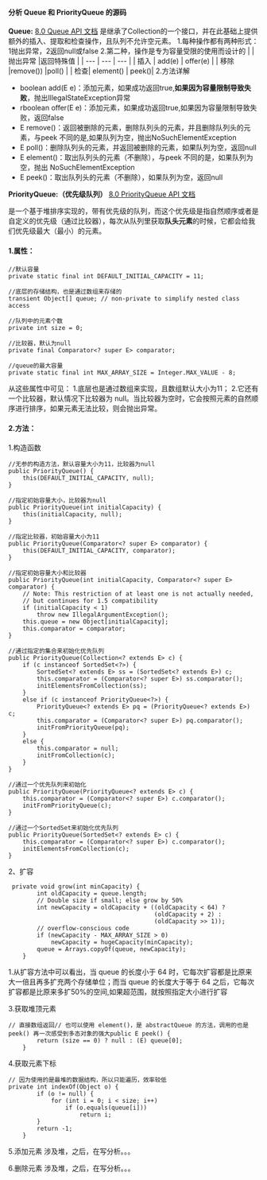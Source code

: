 ﻿#### **分析 Queue 和 PriorityQueue 的源码**
**Queue:**
[8.0 Queue API 文档](https://docs.oracle.com/javase/8/docs/api/java/util/Queue.html)
是继承了Collection的一个接口，并在此基础上提供额外的插入、提取和检查操作，且队列不允许空元素。
1.每种操作都有两种形式：1抛出异常，2返回null或false
2.第二种，操作是专为容量受限的使用而设计的
|  | 抛出异常 |返回特殊值  |
| --- | --- | --- |
| 插入 | add(e) | offer(e) |
| 移除 |remove())  |poll()  |
| 检查| element() |  peek()|
2.方法详解
 
* boolean add(E e)：添加元素，如果成功返回true,**如果因为容量限制导致失败**，抛出IllegalStateException异常
* rboolean offer(E e)：添加元素，如果成功返回true,如果因为容量限制导致失败，返回false
* E remove()：返回被删除的元素，删除队列头的元素，并且删除队列头的元素，与peek 不同的是,如果队列为空，抛出NoSuchElementException
* E poll()：删除队列头的元素，并返回被删除的元素，如果队列为空，返回null
* E element()：取出队列头的元素（不删除），与peek 不同的是，如果队列为空，抛出 NoSuchElementException
* E peek()：取出队列头的元素（不删除），如果队列为空，返回null


**PriorityQueue:（优先级队列）**
[8.0 PriorityQueue API 文档](https://docs.oracle.com/javase/8/docs/api/java/util/PriorityQueue.html)

 是一个基于堆排序实现的，带有优先级的队列，而这个优先级是指自然顺序或者是自定义的优先级（通过比较器），每次从队列里获取**队头元素**的时候，它都会给我们优先级最大（最小）的元素。
#### 1.属性：
```
//默认容量
private static final int DEFAULT_INITIAL_CAPACITY = 11;

//底层的存储结构，也是通过数组来存储的
transient Object[] queue; // non-private to simplify nested class access

//队列中的元素个数
private int size = 0;

//比较器，默认为null
private final Comparator<? super E> comparator;

//queue的最大容量
private static final int MAX_ARRAY_SIZE = Integer.MAX_VALUE - 8;
```
  从这些属性中可见：
  1.底层也是通过数组来实现，且数组默认大小为11；
  2.它还有一个比较器，默认情况下比较器为 null。当比较器为空时，它会按照元素的自然顺序进行排序，如果元素无法比较，则会抛出异常。  
####   2.方法：
 1.构造函数
    
```
//无参的构造方法，默认容量大小为11，比较器为null
public PriorityQueue() {
    this(DEFAULT_INITIAL_CAPACITY, null);
}

//指定初始容量大小，比较器为null
public PriorityQueue(int initialCapacity) {
    this(initialCapacity, null);
}

//指定比较器，初始容量大小为11
public PriorityQueue(Comparator<? super E> comparator) {
    this(DEFAULT_INITIAL_CAPACITY, comparator);
}

//指定初始容量大小和比较器
public PriorityQueue(int initialCapacity, Comparator<? super E> comparator) {
    // Note: This restriction of at least one is not actually needed,
    // but continues for 1.5 compatibility
    if (initialCapacity < 1)
        throw new IllegalArgumentException();
    this.queue = new Object[initialCapacity];
    this.comparator = comparator;
}

//通过指定的集合来初始化优先队列
public PriorityQueue(Collection<? extends E> c) {
    if (c instanceof SortedSet<?>) {
        SortedSet<? extends E> ss = (SortedSet<? extends E>) c;
        this.comparator = (Comparator<? super E>) ss.comparator();
        initElementsFromCollection(ss);
    }
    else if (c instanceof PriorityQueue<?>) {
        PriorityQueue<? extends E> pq = (PriorityQueue<? extends E>) c;
        this.comparator = (Comparator<? super E>) pq.comparator();
        initFromPriorityQueue(pq);
    }
    else {
        this.comparator = null;
        initFromCollection(c);
    }
}

//通过一个优先队列来初始化
public PriorityQueue(PriorityQueue<? extends E> c) {
    this.comparator = (Comparator<? super E>) c.comparator();
    initFromPriorityQueue(c);
}

//通过一个SortedSet来初始化优先队列
public PriorityQueue(SortedSet<? extends E> c) {
    this.comparator = (Comparator<? super E>) c.comparator();
    initElementsFromCollection(c);
}
```

2、扩容
```
 private void grow(int minCapacity) {
        int oldCapacity = queue.length;
        // Double size if small; else grow by 50%
        int newCapacity = oldCapacity + ((oldCapacity < 64) ?
                                         (oldCapacity + 2) :
                                         (oldCapacity >> 1));
        // overflow-conscious code
        if (newCapacity - MAX_ARRAY_SIZE > 0)
            newCapacity = hugeCapacity(minCapacity);
        queue = Arrays.copyOf(queue, newCapacity);
    }
```
1.从扩容方法中可以看出，当 queue 的长度小于 64 时，它每次扩容都是比原来大一倍且再多扩充两个存储单位；而当 queue 的长度大于等于 64 之后，它每次扩容都是比原来多扩50%的空间,如果超范围，就按照指定大小进行扩容

3.获取堆顶元素
```
// 直接数组返回// 也可以使用 element()，是 abstractQueue 的方法，调用的也是 peek() 再一次感受到多态对象的强大public E peek() {
        return (size == 0) ? null : (E) queue[0];
    }
```
4.获取元素下标
```
// 因为使用的是最堆的数据结构，所以只能遍历，效率较低
private int indexOf(Object o) {
        if (o != null) {
            for (int i = 0; i < size; i++)
                if (o.equals(queue[i]))
                    return i;
        }
        return -1;
    }
```
5.添加元素
涉及堆，之后，在写分析。。。

6.删除元素
涉及堆，之后，在写分析。。。
